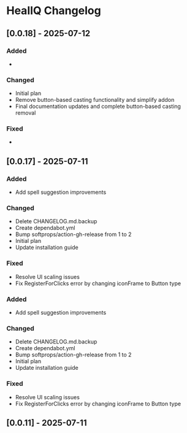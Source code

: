 # HealIQ Changelog

## [0.0.18] - 2025-07-12

### Added
- 

### Changed
- Initial plan
- Remove button-based casting functionality and simplify addon
- Final documentation updates and complete button-based casting removal

### Fixed
- 

## [0.0.17] - 2025-07-11

### Added
- Add spell suggestion improvements

### Changed
- Delete CHANGELOG.md.backup
- Create dependabot.yml
- Bump softprops/action-gh-release from 1 to 2
- Initial plan
- Update installation guide

### Fixed
- Resolve UI scaling issues
- Fix RegisterForClicks error by changing iconFrame to Button type

### Added
- Add spell suggestion improvements

### Changed
- Delete CHANGELOG.md.backup
- Create dependabot.yml
- Bump softprops/action-gh-release from 1 to 2
- Initial plan
- Update installation guide

### Fixed
- Resolve UI scaling issues
- Fix RegisterForClicks error by changing iconFrame to Button type

## [0.0.11] - 2025-07-11
